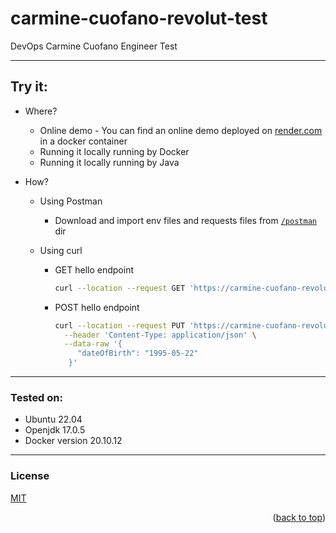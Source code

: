 # carmine-cuofano-revolut-test

DevOps Carmine Cuofano Engineer Test

<a name="readme-top"></a>

---

## Try it:

- Where?

    - Online demo - You can find an online demo deployed on [render.com](https://render.com/) in a docker container
    - Running it locally running by Docker
    - Running it locally running by Java

- How?

    - Using Postman
        - Download and import env files and requests files from [`/postman`](https://github.com/Giancarmine/carmine-cuofano-revolut-test/tree/main/postman) dir

    - Using curl
        - GET hello endpoint
          ``` bash
          curl --location --request GET 'https://carmine-cuofano-revolut-test.onrender.com/hello/carmine'
          ```
        - POST hello endpoint

          ``` bash
          curl --location --request PUT 'https://carmine-cuofano-revolut-test.onrender.com/hello/carmine' \
            --header 'Content-Type: application/json' \
            --data-raw '{
               "dateOfBirth": "1995-05-22"
             }'
          ```

---

### Tested on:

- Ubuntu 22.04
- Openjdk 17.0.5
- Docker version 20.10.12

---

### License

[MIT](https://choosealicense.com/licenses/mit/)

<p align="right">(<a href="#readme-top">back to top</a>)</p>